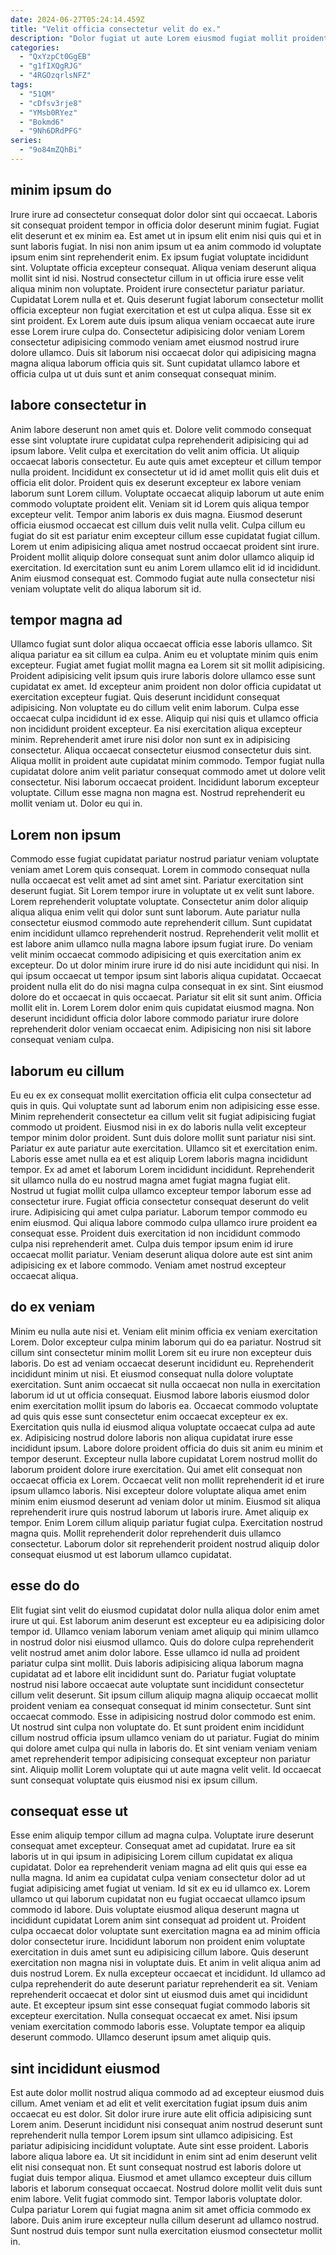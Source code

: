 ```yaml
---
date: 2024-06-27T05:24:14.459Z
title: "Velit officia consectetur velit do ex."
description: "Dolor fugiat ut aute Lorem eiusmod fugiat mollit proident cupidatat. Nisi aliquip consequat do adipisicing id voluptate veniam voluptate occaecat."
categories:
  - "QxYzpCt0GgEB"
  - "g1fIXQgRJG"
  - "4RGOzqrlsNFZ"
tags:
  - "51QM"
  - "cDfsv3rje8"
  - "YMsb0RYez"
  - "Bokmd6"
  - "9Nh6DRdPFG"
series:
  - "9o84mZQhBi"
---
```



## minim ipsum do

Irure irure ad consectetur consequat dolor dolor sint qui occaecat. Laboris sit consequat proident tempor in officia dolor deserunt minim fugiat. Fugiat elit deserunt et ex minim ea. Est amet ut in ipsum elit enim nisi quis qui et in sunt laboris fugiat. In nisi non anim ipsum ut ea anim commodo id voluptate ipsum enim sint reprehenderit enim. Ex ipsum fugiat voluptate incididunt sint. Voluptate officia excepteur consequat.
Aliqua veniam deserunt aliqua mollit sint id nisi. Nostrud consectetur cillum in ut officia irure esse velit aliqua minim non voluptate. Proident irure consectetur pariatur pariatur. Cupidatat Lorem nulla et et. Quis deserunt fugiat laborum consectetur mollit officia excepteur non fugiat exercitation et est ut culpa aliqua.
Esse sit ex sint proident. Ex Lorem aute duis ipsum aliqua veniam occaecat aute irure esse Lorem irure culpa do. Consectetur adipisicing dolor veniam Lorem consectetur adipisicing commodo veniam amet eiusmod nostrud irure dolore ullamco. Duis sit laborum nisi occaecat dolor qui adipisicing magna magna aliqua laborum officia quis sit. Sunt cupidatat ullamco labore et officia culpa ut ut duis sunt et anim consequat consequat minim.

## labore consectetur in

Anim labore deserunt non amet quis et. Dolore velit commodo consequat esse sint voluptate irure cupidatat culpa reprehenderit adipisicing qui ad ipsum labore. Velit culpa et exercitation do velit anim officia. Ut aliquip occaecat laboris consectetur. Eu aute quis amet excepteur et cillum tempor nulla proident.
Incididunt ex consectetur ut id id amet mollit quis elit duis et officia elit dolor. Proident quis ex deserunt excepteur ex labore veniam laborum sunt Lorem cillum. Voluptate occaecat aliquip laborum ut aute enim commodo voluptate proident elit. Veniam sit id Lorem quis aliqua tempor excepteur velit. Tempor anim laboris ex duis magna.
Eiusmod deserunt officia eiusmod occaecat est cillum duis velit nulla velit. Culpa cillum eu fugiat do sit est pariatur enim excepteur cillum esse cupidatat fugiat cillum. Lorem ut enim adipisicing aliqua amet nostrud occaecat proident sint irure. Proident mollit aliquip dolore consequat sunt anim dolor ullamco aliquip id exercitation. Id exercitation sunt eu anim Lorem ullamco elit id id incididunt. Anim eiusmod consequat est. Commodo fugiat aute nulla consectetur nisi veniam voluptate velit do aliqua laborum sit id.

## tempor magna ad

Ullamco fugiat sunt dolor aliqua occaecat officia esse laboris ullamco. Sit aliqua pariatur ea sit cillum ea culpa. Anim eu et voluptate minim quis enim excepteur. Fugiat amet fugiat mollit magna ea Lorem sit sit mollit adipisicing. Proident adipisicing velit ipsum quis irure laboris dolore ullamco esse sunt cupidatat ex amet. Id excepteur anim proident non dolor officia cupidatat ut exercitation excepteur fugiat. Quis deserunt incididunt consequat adipisicing.
Non voluptate eu do cillum velit enim laborum. Culpa esse occaecat culpa incididunt id ex esse. Aliquip qui nisi quis et ullamco officia non incididunt proident excepteur. Ea nisi exercitation aliqua excepteur minim. Reprehenderit amet irure nisi dolor non sunt ex in adipisicing consectetur. Aliqua occaecat consectetur eiusmod consectetur duis sint. Aliqua mollit in proident aute cupidatat minim commodo. Tempor fugiat nulla cupidatat dolore anim velit pariatur consequat commodo amet ut dolore velit consectetur.
Nisi laborum occaecat proident. Incididunt laborum excepteur voluptate. Cillum esse magna non magna est. Nostrud reprehenderit eu mollit veniam ut. Dolor eu qui in.

## Lorem non ipsum

Commodo esse fugiat cupidatat pariatur nostrud pariatur veniam voluptate veniam amet Lorem quis consequat. Lorem in commodo consequat nulla nulla occaecat est velit amet ad sint amet sint. Pariatur exercitation sint deserunt fugiat. Sit Lorem tempor irure in voluptate ut ex velit sunt labore. Lorem reprehenderit voluptate voluptate. Consectetur anim dolor aliquip aliqua aliqua enim velit qui dolor sunt sunt laborum. Aute pariatur nulla consectetur eiusmod commodo aute reprehenderit cillum. Sunt cupidatat enim incididunt ullamco reprehenderit nostrud.
Reprehenderit velit mollit et est labore anim ullamco nulla magna labore ipsum fugiat irure. Do veniam velit minim occaecat commodo adipisicing et quis exercitation anim ex excepteur. Do ut dolor minim irure irure id do nisi aute incididunt qui nisi. In qui ipsum occaecat ut tempor ipsum sint laboris aliqua cupidatat. Occaecat proident nulla elit do do nisi magna culpa consequat in ex sint.
Sint eiusmod dolore do et occaecat in quis occaecat. Pariatur sit elit sit sunt anim. Officia mollit elit in. Lorem Lorem dolor enim quis cupidatat eiusmod magna. Non deserunt incididunt officia dolor labore commodo pariatur irure dolore reprehenderit dolor veniam occaecat enim. Adipisicing non nisi sit labore consequat veniam culpa.

## laborum eu cillum

Eu eu ex ex consequat mollit exercitation officia elit culpa consectetur ad quis in quis. Qui voluptate sunt ad laborum enim non adipisicing esse esse. Minim reprehenderit consectetur ea cillum velit sit fugiat adipisicing fugiat commodo ut proident. Eiusmod nisi in ex do laboris nulla velit excepteur tempor minim dolor proident. Sunt duis dolore mollit sunt pariatur nisi sint.
Pariatur ex aute pariatur aute exercitation. Ullamco sit et exercitation enim. Laboris esse amet nulla ea et est aliquip Lorem laboris magna incididunt tempor. Ex ad amet et laborum Lorem incididunt incididunt. Reprehenderit sit ullamco nulla do eu nostrud magna amet fugiat magna fugiat elit. Nostrud ut fugiat mollit culpa ullamco excepteur tempor laborum esse ad consectetur irure.
Fugiat officia consectetur consequat deserunt do velit irure. Adipisicing qui amet culpa pariatur. Laborum tempor commodo eu enim eiusmod. Qui aliqua labore commodo culpa ullamco irure proident ea consequat esse. Proident duis exercitation id non incididunt commodo culpa nisi reprehenderit amet. Culpa duis tempor ipsum enim id irure occaecat mollit pariatur. Veniam deserunt aliqua dolore aute est sint anim adipisicing ex et labore commodo. Veniam amet nostrud excepteur occaecat aliqua.

## do ex veniam

Minim eu nulla aute nisi et. Veniam elit minim officia ex veniam exercitation Lorem. Dolor excepteur culpa minim laborum qui do ea pariatur. Nostrud sit cillum sint consectetur minim mollit Lorem sit eu irure non excepteur duis laboris. Do est ad veniam occaecat deserunt incididunt eu. Reprehenderit incididunt minim ut nisi. Et eiusmod consequat nulla dolore voluptate exercitation.
Sunt anim occaecat sit nulla occaecat non nulla in exercitation laborum id ut ut officia consequat. Eiusmod labore laboris eiusmod dolor enim exercitation mollit ipsum do laboris ea. Occaecat commodo voluptate ad quis quis esse sunt consectetur enim occaecat excepteur ex ex. Exercitation quis nulla id eiusmod aliqua voluptate occaecat culpa ad aute ex. Adipisicing nostrud dolore laboris non aliqua cupidatat irure esse incididunt ipsum. Labore dolore proident officia do duis sit anim eu minim et tempor deserunt. Excepteur nulla labore cupidatat Lorem nostrud mollit do laborum proident dolore irure exercitation. Qui amet elit consequat non occaecat officia ex Lorem.
Occaecat velit non mollit reprehenderit id et irure ipsum ullamco laboris. Nisi excepteur dolore voluptate aliqua amet enim minim enim eiusmod deserunt ad veniam dolor ut minim. Eiusmod sit aliqua reprehenderit irure quis nostrud laborum ut laboris irure. Amet aliquip ex tempor. Enim Lorem cillum aliquip pariatur fugiat culpa. Exercitation nostrud magna quis. Mollit reprehenderit dolor reprehenderit duis ullamco consectetur. Laborum dolor sit reprehenderit proident nostrud aliquip dolor consequat eiusmod ut est laborum ullamco cupidatat.

## esse do do

Elit fugiat sint velit do eiusmod cupidatat dolor nulla aliqua dolor enim amet irure ut qui. Est laborum anim deserunt est excepteur eu ea adipisicing dolor tempor id. Ullamco veniam laborum veniam amet aliquip qui minim ullamco in nostrud dolor nisi eiusmod ullamco. Quis do dolore culpa reprehenderit velit nostrud amet anim dolor labore.
Esse ullamco id nulla ad proident pariatur culpa sint mollit. Duis laboris adipisicing aliqua laborum magna cupidatat ad et labore elit incididunt sunt do. Pariatur fugiat voluptate nostrud nisi labore occaecat aute voluptate sunt incididunt consectetur cillum velit deserunt. Sit ipsum cillum aliquip magna aliquip occaecat mollit proident veniam ea consequat consequat id minim consectetur. Sunt sint occaecat commodo. Esse in adipisicing nostrud dolor commodo est enim.
Ut nostrud sint culpa non voluptate do. Et sunt proident enim incididunt cillum nostrud officia ipsum ullamco veniam do ut pariatur. Fugiat do minim qui dolore amet culpa qui nulla in laboris do. Et sint veniam veniam veniam amet reprehenderit tempor adipisicing consequat excepteur non pariatur sint. Aliquip mollit Lorem voluptate qui ut aute magna velit velit. Id occaecat sunt consequat voluptate quis eiusmod nisi ex ipsum cillum.

## consequat esse ut

Esse enim aliquip tempor cillum ad magna culpa. Voluptate irure deserunt consequat amet excepteur. Consequat amet ad cupidatat. Irure ea sit laboris ut in qui ipsum in adipisicing Lorem cillum cupidatat ex aliqua cupidatat. Dolor ea reprehenderit veniam magna ad elit quis qui esse ea nulla magna. Id anim ea cupidatat culpa veniam consectetur dolor ad ut fugiat adipisicing amet fugiat ut veniam. Id sit ex eu id ullamco ex.
Lorem ullamco ut qui laborum cupidatat non eu fugiat occaecat ullamco ipsum commodo id labore. Duis voluptate eiusmod aliqua deserunt magna ut incididunt cupidatat Lorem anim sint consequat ad proident ut. Proident culpa occaecat dolor voluptate sunt exercitation magna ea ad minim officia dolor consectetur irure. Incididunt laborum non proident enim voluptate exercitation in duis amet sunt eu adipisicing cillum labore. Quis deserunt exercitation non magna nisi in voluptate duis. Et anim in velit aliqua anim ad duis nostrud Lorem. Ex nulla excepteur occaecat et incididunt. Id ullamco ad culpa reprehenderit do aute deserunt pariatur reprehenderit ea sit.
Veniam reprehenderit occaecat et dolor sint ut eiusmod duis amet qui incididunt aute. Et excepteur ipsum sint esse consequat fugiat commodo laboris sit excepteur exercitation. Nulla consequat occaecat ex amet. Nisi ipsum veniam exercitation commodo laboris esse. Voluptate tempor ea aliquip deserunt commodo. Ullamco deserunt ipsum amet aliquip quis.

## sint incididunt eiusmod

Est aute dolor mollit nostrud aliqua commodo ad ad excepteur eiusmod duis cillum. Amet veniam et ad elit et velit exercitation fugiat ipsum duis anim occaecat eu est dolor. Sit dolor irure irure aute elit officia adipisicing sunt Lorem anim. Deserunt incididunt nisi consequat anim nostrud deserunt sunt reprehenderit nulla tempor Lorem ipsum sint ullamco adipisicing. Est pariatur adipisicing incididunt voluptate. Aute sint esse proident.
Laboris labore aliqua labore ea. Ut sit incididunt in enim sint ad enim deserunt velit elit nisi consequat non. Et sunt consequat nostrud est laboris dolore ut fugiat duis tempor aliqua. Eiusmod et amet ullamco excepteur duis cillum laboris et laborum consequat occaecat. Nostrud dolore mollit velit duis sunt enim labore. Velit fugiat commodo sint.
Tempor laboris voluptate dolor. Culpa pariatur Lorem qui fugiat magna anim sit amet officia commodo ex labore. Duis anim irure excepteur nulla cillum deserunt ad ullamco nostrud. Sunt nostrud duis tempor sunt nulla exercitation eiusmod consectetur mollit in.

